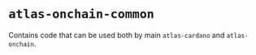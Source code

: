 # `atlas-onchain-common`

Contains code that can be used both by main `atlas-cardano` and `atlas-onchain`.